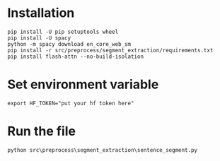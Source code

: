 # Installation

```
pip install -U pip setuptools wheel
pip install -U spacy
python -m spacy download en_core_web_sm
pip install -r src/preprocess/segment_extraction/requirements.txt
pip install flash-attn --no-build-isolation
```

# Set environment variable
```
export HF_TOKEN="put your hf token here"
```

# Run the file
```
python src\preprocess\segment_extraction\sentence_segment.py
```